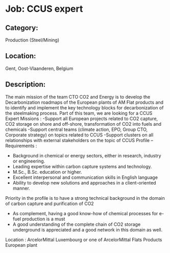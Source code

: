 # Job: CCUS expert
## Category: 
Production (Steel/Mining)
## Location: 
Gent, Oost-Vlaanderen, Belgium
## Description:
The main mission of the team CTO CO2 and Energy is to develop the Decarbonization roadmaps of the European plants of AM Flat products and to identify and implement the key technology blocks for decarbonization of the steelmaking process.
Part of this team, we are looking for a CCUS Expert
Missions : 
-Support all European projects related to CO2 capture, CO2 storage on shore and off-shore, transformation of CO2 into fuels and chemicals
-Support central teams (climate action, EPO, Group CTO, Corporate strategy) on topics related to CCUS
-Support clusters on all relationships with external stakeholders on the topic of CCUS
Profile – Requirements :
- Background in chemical or energy sectors, either in research, industry or engineering.
- Leading expertise within carbon capture systems and technology.
- M.Sc., B.Sc. education or higher.
- Excellent interpersonal and communication skills in English language
- Ability to develop new solutions and approaches in a client-oriented manner.
 
Priority in the profile is to have a strong technical background in the domain of carbon capture and purification of CO2
- As complement, having a good know-how of chemical processes for e-fuel production is a must
- A good understanding of the complete chain of CO2 storage underground is appreciated and a good network in this domain as well.
 
Location : 
ArcelorMittal Luxembourg or one of ArcelorMittal Flats Products European plant
